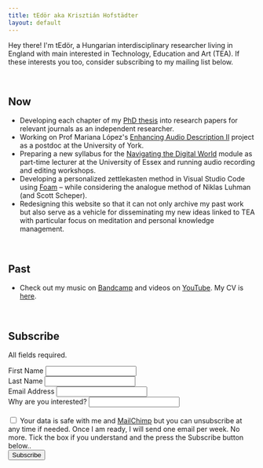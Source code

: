 ```yaml
---
title: tEdör aka Krisztián Hofstädter
layout: default
---
```


Hey there! I'm tEdör, a Hungarian interdisciplinary researcher living in England with main interested in Technology, Education and Art (TEA). If these interests you too, consider subscribing to my mailing list below. 

<br> 

## Now
- Developing each chapter of my [PhD thesis](https://www.researchgate.net/publication/368365376_Developing_Brain-Computer_Music_Interfaces_for_Meditation) into research papers for relevant journals as an independent researcher.
- Working on Prof Mariana López's [Enhancing Audio Description II](https://enhancingaudiodescription.com/) project as a postdoc at the University of York.
- Preparing a new syllabus for the [Navigating the Digital World](https://github.com/khofstadter/CS220AU) module as part-time lecturer at the University of Essex and running audio recording and editing workshops. 
- Developing a personalized zettlekasten method in Visual Studio Code using [Foam](https://foambubble.github.io/foam/) – while considering the analogue method of Niklas Luhman (and Scott Scheper). 
- Redesigning this website so that it can not only archive my past work but also serve as a vehicle for disseminating my new ideas linked to TEA with particular focus on meditation and personal knowledge management. 

<br> 

## Past
- Check out my music on [Bandcamp](https://tedor.bandcamp.com/) and videos on [YouTube](https://www.youtube.com/@krishofstadter/videos). My CV is [here](assets/doc/Hofstadter-cv-2023.pdf).

<br> 
<!-- Begin Mailchimp Signup Form -->
<div id="mc_embed_signup">
    <form action="https://khofstadter.us8.list-manage.com/subscribe/post?u=29dd7973145c920986a862a12&amp;id=ff84fd9c1a&amp;v_id=3371&amp;f_id=003078e0f0" method="post" id="mc-embedded-subscribe-form" name="mc-embedded-subscribe-form" class="validate" target="_self">
        <div id="mc_embed_signup_scroll">
        <h2>Subscribe</h2>
        <p>All fields required.</p>
<div class="mc-field-group">
	<label for="mce-FNAME">First Name</label>
	<input type="text" value="" name="FNAME" class="required" id="mce-FNAME" required>
	<span id="mce-FNAME-HELPERTEXT" class="helper_text"></span>
</div>
<div class="mc-field-group">
	<label for="mce-LNAME">Last Name</label>
	<input type="text" value="" name="LNAME" class="required" id="mce-LNAME" required>
	<span id="mce-LNAME-HELPERTEXT" class="helper_text"></span>
</div>
<div class="mc-field-group">
	<label for="mce-EMAIL">Email Address</label>
	<input type="email" value="" name="EMAIL" class="required email" id="mce-EMAIL" required>
	<span id="mce-EMAIL-HELPERTEXT" class="helper_text"></span>
</div>
<div class="mc-field-group">
	<label for="mce-MMERGE6">Why are you interested?</label>
	<input type="text" value="" name="MMERGE6" class="required" id="mce-MMERGE6" required>
	<span id="mce-MMERGE6-HELPERTEXT" class="helper_text"></span>
</div>
<br>
<div id="mergeRow-gdpr" class="mergeRow gdpr-mergeRow content__gdprBlock mc-field-group">
		<label class="checkbox subfield" for="gdpr_42739"><input type="checkbox" id="gdpr_42739" name="gdpr[42739]" value="Y" class="av-checkbox gdpr"><span> Your data is safe with me and <a href="https://mailchimp.com/legal/terms" target="_blank">MailChimp</a> but you can unsubscribe at any time if needed. Once I am ready, I will send one email per week. No more. Tick the box if you understand and the press the Subscribe button below..</span></label>
</div>
	<div id="mce-responses" class="clear foot">
		<div class="response" id="mce-error-response" style="display:none"></div>
		<div class="response" id="mce-success-response" style="display:none"></div>
	</div>    <!-- real people should not fill this in and expect good things - do not remove this or risk form bot signups-->
    <div style="position: absolute; left: -5000px;" aria-hidden="true"><input type="text" name="b_29dd7973145c920986a862a12_ff84fd9c1a" tabindex="-1" value=""></div>
        <div class="optionalParent">
            <div class="clear foot">
                <input type="submit" value="Subscribe" name="subscribe" id="mc-embedded-subscribe" class="button">
            </div>
        </div>
    </div>
</form>
</div>

<!--End mc_embed_signup-->

<br>

<div id="quote"></div>


<script>
  const quotes = {{ site.data.quotes | jsonify }};
  const quote = quotes[Math.floor(Math.random() * quotes.length)];
  document.getElementById("quote").innerHTML =
    `<blockquote><p>${quote.quote}  ~${quote.author} (${quote.year})</blockquote>`;
</script>

<script>
        function contrast() {
            var element = document.body;
            element.classList.toggle("light-mode");
        }
    </script>


